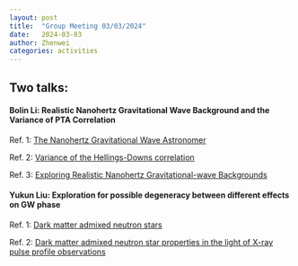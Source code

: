 ```yaml
---
layout: post
title:  "Group Meeting 03/03/2024"
date:   2024-03-03
author: Zhenwei
categories: activities
---
```




## Two talks:

####  Bolin Li: Realistic Nanohertz Gravitational Wave Background and the Variance of PTA Correlation

Ref. 1: [The Nanohertz Gravitational Wave Astronomer](https://arxiv.org/abs/2105.13270)

Ref. 2: [Variance of the Hellings-Downs correlation](https://journals.aps.org/prd/abstract/10.1103/PhysRevD.107.043018)

Ref. 3: [Exploring Realistic Nanohertz Gravitational-wave Backgrounds](https://iopscience.iop.org/article/10.3847/1538-4357/aca1b2)



#### Yukun Liu: Exploration for possible degeneracy between different effects on GW phase

Ref. 1: [Dark matter admixed neutron stars](https://arxiv.org/abs/2102.08257)

Ref. 2: [Dark matter admixed neutron star properties in the light of X-ray pulse profile observations](https://arxiv.org/abs/2204.05560)



